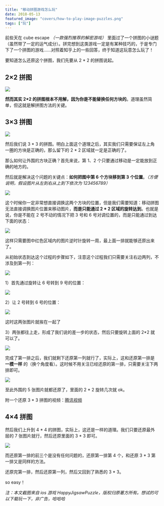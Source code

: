 ```yaml
---
title: "移动拼图游戏怎么玩"
date: 2018-05-13
featured_image: "covers/how-to-play-image-puzzles.png"
tags: ["玩"]
---
```


前些天在 cube escape *（一款强烈推荐的解密游戏）* 里面过了一个拼图的小谜题（虽然带了一定的运气成分）。拼完想到这类游戏一定是有某种技巧的，于是专门下了一个拼图的游戏……对照着知乎上的一些回答，终于知道这玩意怎么玩了！

要知道怎么还原这个拼图，我们先要从 2 * 2 的拼图说起。

<!--more-->

## 2×2 拼图

![](./assets/img1.png)

**然而其实 2*2 的拼图根本不用解，因为你是不能替换任何方块的**。道理虽然简单，但这就是解拼图方法的关键。

## 3×3 拼图

![](./assets/img2.png)

然后我们说 3 * 3 的拼图。明白上面这个道理之后，其实我们只需要保证左上角一圈的方块是正确的，那么留下的 2 * 2 区域就一定是正确的了。

那么如何让外围的方块正确？首先来说，第 1、2 个只要通过移动是一定能放到正确的地方的。

然后就是解决这个问题的关键点：**如何把图中第 6 个方块移到第 3 个位置**。*（方便说明，假设图片从左到右从上到下依次为 123456789）*

![](./assets/img3.png)

这个时候你一定非常想直接调换这两个方块的位置，但是我们需要知道：移动拼图无法直接调换图片位置来移动图片，**而是只能通过 2 * 2 区域的旋转达到**。也就是说，你是不能在 2 号不动的情况下把 3 号和 6 号对调位置的，而是只能通过到达下面的状态：

![](./assets/img4.png)

这样只需要图中红色区域内的图片逆时针旋转一周，最上面一排就能够还原出来了。

从初始状态到达这个过程的步骤如下，注意这个过程我们只需要关注右边两列，不涉及到第一列：

![](./assets/img5.png)

1）首先通过旋转让 6 号转到 9 号的位置：

![](./assets/img6.png)

2）让 2 号转到 6 号的位置：

![](./assets/img7.png)

这时这两张图片就挨在一起了

3）两张都往上走，形成了我们说的差一步的状态，然后只要旋转上面的 2*2 就可以了。

![](./assets/img8.png)

完成了第一排之后，我们就剩下还原第一列就行了，实际上，这和还原第一排是 **一模一样** 的（换个角度看）。这时候不用关注已经还原的第一排，只需要关注下两排即可。

![](./assets/img9.png)

至此外围的 5 张图片就都还原了，里面的 2 * 2 旋转几次就 ok。

附一个还原 3 * 3 拼图的视频：[腾讯视频](https://v.qq.com/x/page/u13390q6nh8.html)

## 4×4 拼图

然后我们上升到 4 * 4 的拼图，实际上，这还是一样的道理。我们只要还原最外层的 7 张图片就行，然后还原里面的 3 * 3 即可。

![](./assets/img10.png)

而还原第一排的前三个是没有任何问题的，还原第一排第 4 个，和还原 3 * 3 第一排又是同样的方法。

还原完第一排，然后还原第一列，然后又回到了熟悉的 3 * 3。

so easy！

*注：本文截图来自 ios 游戏 HappyJigsawPuzzle，版权归原著方所有。想试的可以下载玩一下，非广告，哈哈哈*
